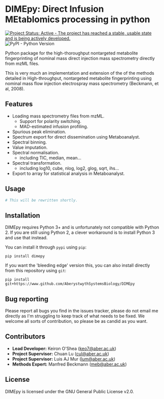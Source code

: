 # DIMEpy: Direct Infusion MEtablomics processing in python

[![Project Status: Active - The project has reached a stable, usable state and is being actively developed.](http://www.repostatus.org/badges/0.1.0/active.svg)](http://www.repostatus.org/#active)
![PyPI - Python Version](https://img.shields.io/pypi/pyversions/DIMEpy.svg)

Python package for the high-thoroughput nontargeted metabolite fingerprinting of nominal mass direct injection mass spectrometry directly from mzML files.

This is very much an implementation and extension of the  of the methods detailed in High-throughput, nontargeted metabolite fingerprinting using nominal mass flow injection electrospray mass spectrometry (Beckmann, et al, 2008).

## Features

- Loading mass spectrometry files from mzML.
  - Support for polarity switching.
  - MAD-estimated infusion profiling.
- Spurious peak elimination.
- Spectrum export for direct dissemination using Metaboanalyst.
- Spectral binning.
- Value imputation.
- Spectral normalisation.
  - including TIC, median, mean...
- Spectral transformation.
  - including log10, cube, nlog, log2, glog, sqrt, ihs...
- Export to array for statistical analysis in Metaboanalyst.

## Usage

```python
# This will be rewritten shortly.
```

## Installation

DIMEpy requires Python 3+ and is unfortunately not compatible with Python 2. If you are still using Python 2, a clever workaround is to install Python 3 and use that instead.

You can install it through ```pypi``` using ```pip```:

```
pip install dimepy
```

If you want the 'bleeding edge' version this, you can also install directly from this repository using ```git```:

```
pip install git+https://www.github.com/AberystwythSystemsBiology/DIMEpy
```

## Bug reporting

Please report all bugs you find in the issues tracker, please do not email me directly as I'm struggling to keep track of what needs to be fixed. We welcome all sorts of contribution, so please be as candid as you want.

## Contributors

* **Lead Developer:** Keiron O'Shea (keo7@aber.ac.uk)
* **Project Supervisor:** Chuan Lu (cul@aber.ac.uk)
* **Project Supervisor:** Luis AJ Mur (lum@aber.ac.uk)
* **Methods Expert:** Manfred Beckmann (meb@aber.ac.uk)

## License

DIMEpy is licensed under the GNU General Public License v2.0.

